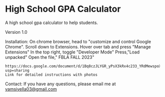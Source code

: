 # High School GPA Calculator

A high school gpa calculator to help students.

Version 1.0


Installation:
    On chrome browser, head to "customize and control Google Chrome".
    Scroll down to Extensions.
    Hover over tab and press "Manage Extensions"
    In the top right, toggle "Developer Mode"
    Press,"Load unpacked"
    Open the file," FBLA FALL 2023"

    https://docs.google.com/document/d/1Bq8czJLYGR_yPsX3kRx4c233_YRdMewspoXhEth4F4U/edit?usp=sharing
    Link for detailed instructions with photos
    
Contact:
    If you have any questions, please email me at vamsiyella03@gmail.com


